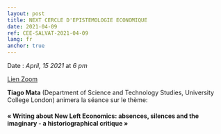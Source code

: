 ```yaml
---
layout: post
title: NEXT CERCLE D'EPISTEMOLOGIE ECONOMIQUE
date: 2021-04-09
ref: CEE-SALVAT-2021-04-09
lang: fr
anchor: true
---
```


<i class="fas fa-table"></i> Date : _April, 15 2021_ at _6 pm_

<i class="fa fa-video-camera"></i> [Lien Zoom](https://zoom.univ-paris1.fr/j/98552299655?pwd=dERPSmE2cWZlTFFEcW9tY1ArVm5jUT09)

**Tiago Mata** (Department of Science and Technology Studies, University College London) animera la séance sur le thème:

#### « Writing about New Left Economics:  absences, silences and the imaginary - a historiographical critique »
